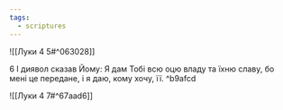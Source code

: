 ```yaml
---
tags:
  - scriptures
---
```


![[Луки 4 5#^063028]]

6 І диявол сказав Йому: Я дам Тобі всю оцю владу та їхню славу, бо мені це передане, і я даю, кому хочу, її. ^b9afcd

![[Луки 4 7#^67aad6]]